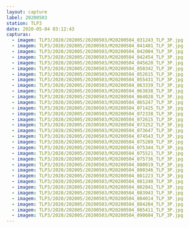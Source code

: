```yaml
---
layout: capture
label: 20200503
station: TLP3
date: 2020-05-04 03:12:43
capturas:
  - imagem: TLP3/2020/202005/20200503/M20200504_031243_TLP_3P.jpg
  - imagem: TLP3/2020/202005/20200503/M20200504_041401_TLP_3P.jpg
  - imagem: TLP3/2020/202005/20200503/M20200504_042004_TLP_3P.jpg
  - imagem: TLP3/2020/202005/20200503/M20200504_042454_TLP_3P.jpg
  - imagem: TLP3/2020/202005/20200503/M20200504_045620_TLP_3P.jpg
  - imagem: TLP3/2020/202005/20200503/M20200504_050342_TLP_3P.jpg
  - imagem: TLP3/2020/202005/20200503/M20200504_052615_TLP_3P.jpg
  - imagem: TLP3/2020/202005/20200503/M20200504_055431_TLP_3P.jpg
  - imagem: TLP3/2020/202005/20200503/M20200504_063339_TLP_3P.jpg
  - imagem: TLP3/2020/202005/20200503/M20200504_063838_TLP_3P.jpg
  - imagem: TLP3/2020/202005/20200503/M20200504_064028_TLP_3P.jpg
  - imagem: TLP3/2020/202005/20200503/M20200504_065247_TLP_3P.jpg
  - imagem: TLP3/2020/202005/20200503/M20200504_071425_TLP_3P.jpg
  - imagem: TLP3/2020/202005/20200503/M20200504_072338_TLP_3P.jpg
  - imagem: TLP3/2020/202005/20200503/M20200504_072615_TLP_3P.jpg
  - imagem: TLP3/2020/202005/20200503/M20200504_073252_TLP_3P.jpg
  - imagem: TLP3/2020/202005/20200503/M20200504_073647_TLP_3P.jpg
  - imagem: TLP3/2020/202005/20200503/M20200504_074543_TLP_3P.jpg
  - imagem: TLP3/2020/202005/20200503/M20200504_075209_TLP_3P.jpg
  - imagem: TLP3/2020/202005/20200503/M20200504_075344_TLP_3P.jpg
  - imagem: TLP3/2020/202005/20200503/M20200504_075521_TLP_3P.jpg
  - imagem: TLP3/2020/202005/20200503/M20200504_075736_TLP_3P.jpg
  - imagem: TLP3/2020/202005/20200503/M20200504_080019_TLP_3P.jpg
  - imagem: TLP3/2020/202005/20200503/M20200504_080346_TLP_3P.jpg
  - imagem: TLP3/2020/202005/20200503/M20200504_081223_TLP_3P.jpg
  - imagem: TLP3/2020/202005/20200503/M20200504_081240_TLP_3P.jpg
  - imagem: TLP3/2020/202005/20200503/M20200504_082841_TLP_3P.jpg
  - imagem: TLP3/2020/202005/20200503/M20200504_083943_TLP_3P.jpg
  - imagem: TLP3/2020/202005/20200503/M20200504_084014_TLP_3P.jpg
  - imagem: TLP3/2020/202005/20200503/M20200504_084204_TLP_3P.jpg
  - imagem: TLP3/2020/202005/20200503/M20200504_085411_TLP_3P.jpg
  - imagem: TLP3/2020/202005/20200503/M20200504_090604_TLP_3P.jpg
---
```

